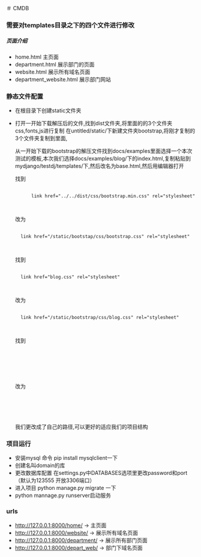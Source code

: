 ＃ CMDB
### 需要对templates目录之下的四个文件进行修改
##### 页面介绍
 - home.html   主页面
 - department.html 展示部门的页面
 - website.html 展示所有域名页面
 - department_website.html 展示部门网站

### 静态文件配置
- 在根目录下创建static文件夹
- 打开一开始下载解压后的文件,找到dist文件夹,将里面的的3个文件夹css,fonts,js进行复制
    在untitled/static/下新建文件夹bootstrap,将刚才复制的3个文件夹复制到里面,

    从一开始下载的bootstrap的解压文件找到docs/examples里面选择一个本次测试的模板,本次我们选择docs/examples/blog/下的index.html,复制粘贴到mydjango/testdj/templates/下,然后改名为base.html,然后用编辑器打开

    找到
    <pre>
    <code>
        link href="../../dist/css/bootstrap.min.css" rel="stylesheet"
    </code>
    </pre>
    改为
    <pre>
    <code>
    link href="/static/bootstap/css/bootstrap.css" rel="stylesheet"
    </code>
    </pre>

    找到
    <pre>
    <code>
    link href="blog.css" rel="stylesheet"
    </code>
    </pre>
    改为
    <pre>
    <code>
    link href="/static/bootstrap/css/blog.css" rel="stylesheet"
    </code>
    </pre>
    找到
    <pre>
    <code>
    <script src="../../dist/js/bootstrap.min.js"></script>
    </code>
    </pre>
    改为
    <pre>
    <code>
    <script src="/static/bootstrap/js/bootstrap.js"></script>
    </code>
    </pre>
    我们更改成了自己的路径,可以更好的适应我们的项目结构
    
### 项目运行
- 安装mysql 命令 pip install mysqlclient一下
- 创建名叫domain的库
- 更改数据库配置 在settings.py中DATABASES选项里更改password和port  （默认为123555 开放3306端口）
- 进入项目 python manage.py migrate 一下
- python mannage.py runserver启动服务

### urls
- http://127.0.0.1:8000/home/  ->  主页面
- http://127.0.0.1:8000/website/  ->  展示所有域名页面
- http://127.0.0.1:8000/department/  ->  展示所有部门页面
- http://127.0.0.1:8000/depart_web/  ->  部门下域名页面
